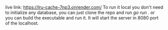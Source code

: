 live link: https://lru-cache-7np3.onrender.com/
To run it local you don't need to initialize any database, you can just clone the repo and run *go run .* or you can build the executable and run it. It will start the server in 8080 port of the localhost.
